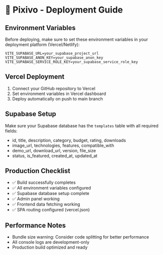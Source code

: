 # 🚀 Pixivo - Deployment Guide

## Environment Variables

Before deploying, make sure to set these environment variables in your deployment platform (Vercel/Netlify):

```env
VITE_SUPABASE_URL=your_supabase_project_url
VITE_SUPABASE_ANON_KEY=your_supabase_anon_key
VITE_SUPABASE_SERVICE_ROLE_KEY=your_supabase_service_role_key
```

## Vercel Deployment

1. Connect your GitHub repository to Vercel
2. Set environment variables in Vercel dashboard
3. Deploy automatically on push to main branch

## Supabase Setup

Make sure your Supabase database has the `templates` table with all required fields:
- id, title, description, category, budget, rating, downloads
- image_url, technologies, features, compatible_with
- demo_url, download_url, version, file_size
- status, is_featured, created_at, updated_at

## Production Checklist

- ✅ Build successfully completes
- ✅ All environment variables configured
- ✅ Supabase database setup complete
- ✅ Admin panel working
- ✅ Frontend data fetching working
- ✅ SPA routing configured (vercel.json)

## Performance Notes

- Bundle size warning: Consider code splitting for better performance
- All console logs are development-only
- Production build optimized and ready 